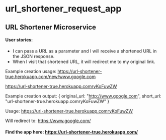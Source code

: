 # url_shortener_request_app

## URL Shortener Microservice

#### User stories:

+  I can pass a URL as a parameter and I will receive a shortened URL in the JSON response.
+  When I visit that shortened URL, it will redirect me to my original link.


Example creation usage:
https://url-shortener-true.herokuapp.com/new/www.google.com

https://url-shortener-true.herokuapp.comryKoFuwZW


Example creation output:
{ original_url: "http://www.google.com", short_url: "url-shortener-true.herokuapp.comryKoFuwZW" }


Usage:
https://url-shortener-true.herokuapp.comryKoFuwZW


Will redirect to:
https://www.google.com/


#### Find the app here: https://url-shortener-true.herokuapp.com/
